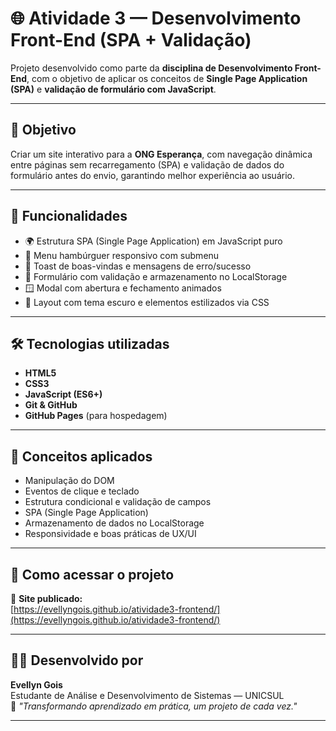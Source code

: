 # 🌐 Atividade 3 — Desenvolvimento Front-End (SPA + Validação)

Projeto desenvolvido como parte da **disciplina de Desenvolvimento Front-End**, com o objetivo de aplicar os conceitos de **Single Page Application (SPA)** e **validação de formulário com JavaScript**.

---

## 🎯 Objetivo

Criar um site interativo para a **ONG Esperança**, com navegação dinâmica entre páginas sem recarregamento (SPA) e validação de dados do formulário antes do envio, garantindo melhor experiência ao usuário.

---

## 🧩 Funcionalidades

- 🌍 Estrutura SPA (Single Page Application) em JavaScript puro  
- 📱 Menu hambúrguer responsivo com submenu  
- 💬 Toast de boas-vindas e mensagens de erro/sucesso  
- 🧾 Formulário com validação e armazenamento no LocalStorage  
- 🪟 Modal com abertura e fechamento animados  
- 🎨 Layout com tema escuro e elementos estilizados via CSS  

---

## 🛠️ Tecnologias utilizadas

- **HTML5**
- **CSS3**
- **JavaScript (ES6+)**
- **Git & GitHub**
- **GitHub Pages** (para hospedagem)

---

## 🧠 Conceitos aplicados

- Manipulação do DOM  
- Eventos de clique e teclado  
- Estrutura condicional e validação de campos  
- SPA (Single Page Application)  
- Armazenamento de dados no LocalStorage  
- Responsividade e boas práticas de UX/UI  

---

## 🚀 Como acessar o projeto

🔗 **Site publicado:**  
[https://evellyngois.github.io/atividade3-frontend/](https://evellyngois.github.io/atividade3-frontend/)

---

## 👩‍💻 Desenvolvido por

**Evellyn Gois**  
Estudante de Análise e Desenvolvimento de Sistemas — UNICSUL  
💙 *"Transformando aprendizado em prática, um projeto de cada vez."*

---

